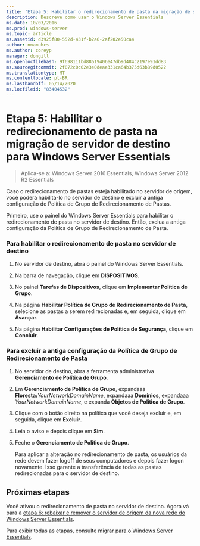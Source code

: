 ```yaml
---
title: 'Etapa 5: Habilitar o redirecionamento de pasta na migração de servidor de destino para Windows Server Essentials'
description: Descreve como usar o Windows Server Essentials
ms.date: 10/03/2016
ms.prod: windows-server
ms.topic: article
ms.assetid: d3925f80-552d-431f-b2a6-2af202e50ca4
author: nnamuhcs
ms.author: coreyp
manager: dongill
ms.openlocfilehash: 9f698111bd88619406e47db9d484c2197e91dd83
ms.sourcegitcommit: 2f072c0c02e3e0deae331ca64b375d63b89d0522
ms.translationtype: MT
ms.contentlocale: pt-BR
ms.lasthandoff: 05/14/2020
ms.locfileid: "83404532"
---
```

# <a name="step-5-enable-folder-redirection-on-the-destination-server-for-windows-server-essentials-migration"></a>Etapa 5: Habilitar o redirecionamento de pasta na migração de servidor de destino para Windows Server Essentials

>Aplica-se a: Windows Server 2016 Essentials, Windows Server 2012 R2 Essentials

Caso o redirecionamento de pastas esteja habilitado no servidor de origem, você poderá habilitá-lo no servidor de destino e excluir a antiga configuração de Política de Grupo de Redirecionamento de Pastas.  
  
 Primeiro, use o painel do Windows Server Essentials para habilitar o redirecionamento de pasta no servidor de destino. Então, exclua a antiga configuração da Política de Grupo de Redirecionamento de Pasta.  
  
### <a name="to-enable-folder-redirection-on-the-destination-server"></a>Para habilitar o redirecionamento de pasta no servidor de destino  
  
1.  No servidor de destino, abra o painel do Windows Server Essentials.  
  
2.  Na barra de navegação, clique em **DISPOSITIVOS**.  
  
3.  No painel **Tarefas de Dispositivos**, clique em **Implementar Política de Grupo**.  
  
4.  Na página **Habilitar Política de Grupo de Redirecionamento de Pasta**, selecione as pastas a serem redirecionadas e, em seguida, clique em **Avançar**.  
  
5.  Na página **Habilitar Configurações de Política de Segurança**, clique em **Concluir**.  
  
### <a name="to-delete-the-old-folder-redirection-group-policy-setting"></a>Para excluir a antiga configuração da Política de Grupo de Redirecionamento de Pasta  
  
1. No servidor de destino, abra a ferramenta administrativa **Gerenciamento de Política de Grupo**.  
  
2. Em **Gerenciamento de Política de Grupo**, expandaaa **Floresta:**<em>YourNetworkDomainName</em>, expandaaa **Domínios**, expandaaa *YourNetworkDomainName*, e expanda **Objetos de Política de Grupo**.  
  
3. Clique com o botão direito na política que você deseja excluir e, em seguida, clique em **Excluir**.  
  
4. Leia o aviso e depois clique em **Sim**.  
  
5. Feche o **Gerenciamento de Política de Grupo**.  
  
   Para aplicar a alteração no redirecionamento de pasta, os usuários da rede devem fazer logoff de seus computadores e depois fazer logon novamente. Isso garante a transferência de todas as pastas redirecionadas para o servidor de destino.  
  
## <a name="next-steps"></a>Próximas etapas  
 Você ativou o redirecionamento de pasta no servidor de destino. Agora vá para a [etapa 6: rebaixar e remover o servidor de origem da nova rede do Windows Server Essentials](Step-6--Demote-and-remove-the-Source-Server-from-the-new-Windows-Server-Essentials-network.md).  
  

Para exibir todas as etapas, consulte [migrar para o Windows Server Essentials](Migrate-from-Previous-Versions-to-Windows-Server-Essentials-or-Windows-Server-Essentials-Experience.md).

